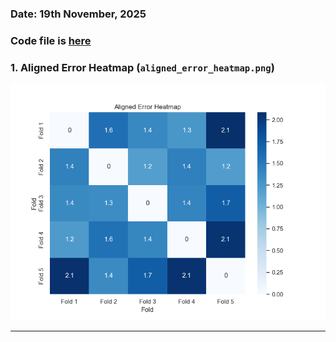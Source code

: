 ### Date: 19th November, 2025
### Code file is [here]()


### 1. Aligned Error Heatmap (`aligned_error_heatmap.png`)

![aligned_error_heatmap](https://github.com/aditya-saxena-7/ipca/blob/main/real_data/plots/aligned_error_heatmap.png)



---
